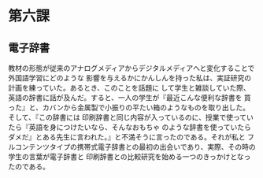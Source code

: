# 第六課
## 電子辞書
教材の形態が従来のアナログメディアからデジタルメディアへと変化することで外国語学習にどのような
影響を与えるかにかんしんを持った私は、実証研究の計画を練っていた。あるとき、このことを話題に
して学生と雑談していた際、英語の辞書に話が及んだ。すると、一人の学生が『最近こんな便利な辞書を
買った』と、カバンから金属製で小振りの平たい箱のようなものを取り出した。そして、『この辞書には
印刷辞書と同じ内容が入っているのに、授業で使っていたら『英語を身につけたいなら、そんなおもちゃ
のような辞書を使っていたらダメだ』とある先生に言われた。』と不満そうに言ったのである。それが私と
フルコンテンツタイプの携帯式電子辞書との最初の出会いであり、実際、その時の学生の言葉が電子辞書と
印刷辞書との比較研究を始める一つのきっかけとなったのである。